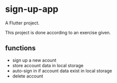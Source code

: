 # sign-up-app

A Flutter project.

This project is done according to an exercise given.

## functions
- sign up a new acount
- store account data in local storage 
- auto-sign in if account data exist in local storage
- delete account
